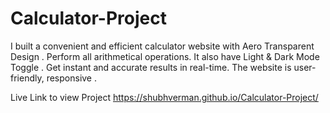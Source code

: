 # Calculator-Project
I built a convenient and efficient calculator website with Aero Transparent Design . Perform all arithmetical operations. It also have Light &amp; Dark Mode Toggle . Get instant and accurate results in real-time. The website is user-friendly, responsive .

Live Link to view Project 
https://shubhverman.github.io/Calculator-Project/
